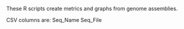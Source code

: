 These R scripts create metrics and graphs from genome assemblies.

CSV columns are:
Seq_Name Seq_File

<img href="https://raw.github.com/jvhaarst/A50-plot/master/Rplots-1.png"/>
